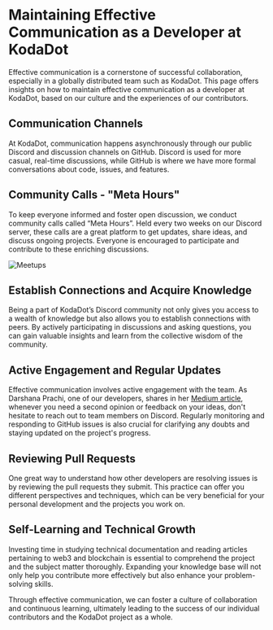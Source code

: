 # Maintaining Effective Communication as a Developer at KodaDot

Effective communication is a cornerstone of successful collaboration, especially in a globally distributed team such as KodaDot. This page offers insights on how to maintain effective communication as a developer at KodaDot, based on our culture and the experiences of our contributors.

## Communication Channels

At KodaDot, communication happens asynchronously through our public Discord and discussion channels on GitHub. Discord is used for more casual, real-time discussions, while GitHub is where we have more formal conversations about code, issues, and features. 

## Community Calls - "Meta Hours"

To keep everyone informed and foster open discussion, we conduct community calls called “Meta Hours”. Held every two weeks on our Discord server, these calls are a great platform to get updates, share ideas, and discuss ongoing projects. Everyone is encouraged to participate and contribute to these enriching discussions.

![Meetups](/assets/meetups.webp)

## Establish Connections and Acquire Knowledge

Being a part of KodaDot’s Discord community not only gives you access to a wealth of knowledge but also allows you to establish connections with peers. By actively participating in discussions and asking questions, you can gain valuable insights and learn from the collective wisdom of the community.

## Active Engagement and Regular Updates

Effective communication involves active engagement with the team. As Darshana Prachi, one of our developers, shares in her [Medium article](https://blog.kodadot.xyz/my-journey-as-a-developer-at-kodadot-b2b1d48afc9f), whenever you need a second opinion or feedback on your ideas, don't hesitate to reach out to team members on Discord. Regularly monitoring and responding to GitHub issues is also crucial for clarifying any doubts and staying updated on the project's progress.

## Reviewing Pull Requests

One great way to understand how other developers are resolving issues is by reviewing the pull requests they submit. This practice can offer you different perspectives and techniques, which can be very beneficial for your personal development and the projects you work on.

## Self-Learning and Technical Growth

Investing time in studying technical documentation and reading articles pertaining to web3 and blockchain is essential to comprehend the project and the subject matter thoroughly. Expanding your knowledge base will not only help you contribute more effectively but also enhance your problem-solving skills.

Through effective communication, we can foster a culture of collaboration and continuous learning, ultimately leading to the success of our individual contributors and the KodaDot project as a whole.